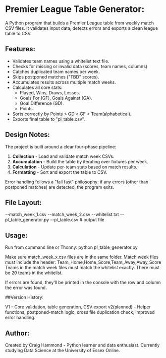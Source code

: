 # Premier League Table Generator:

A Python program that builds a Premier League table from weekly match CSV files.
It validates input data, detects errors and exports a clean league table to CSV.

## Features:

- Validates team names using a whitelist text file.
- Checks for missing or invalid data (scores, team names, columns)
- Catches duplicated team names per week.
- Skips postponed matches ("TBD" scores).
- Accumulates results across multiple match weeks.
- Calculates all core stats:
	- Played, Wins, Draws, Losses.
	- Goals For (GF), Goals Against (GA).
	- Goal Difference (GD).
	- Points.
- Sorts correctly by Points > GD > GF > Team(alphabetical).
- Exports final table to "pl_table.csv".

## Design Notes:

The project is built around a clear four-phase pipeline:

1. **Collection** - Load and validate match week CSVs.
2. **Accumulation** - Build the table by iterating over fixtures per week.
3. **Calculation** - Update per-team stats based on match results.
4. **Formatting** - Sort and export the table to CSV.

Error handling follows a "fail fast" philosophy:
if any errors (other than postponed matches) are detected, the program exits.

## File Layout:

--match_week_1.csv
--match_week_2.csv
--whitelist.txt
--pl_table_generator.py
--pl_table.csv # output file

## Usage:

Run from command line or Thonny:
python pl_table_generator.py

Make sure match_week_x.csv files are in the same folder.
Match week files must include the header: Team_Home,Home_Score,Team_Away,Away_Score
Teams in the match week files must match the whitelist exactly.
There must be 20 teams in the whitelist.


If errors are found, they'll be printed in the console with the row and column the error was found.

##Version History:

V1 - Core validation, table generation, CSV export
v2(planned) - Helper functions, postponed-match logic, cross file duplication check, improved error handling.

## Author:

Created by Craig Hammond - Python learner and data enthusiast.
Currently studying Data Science at the University of Essex Online.